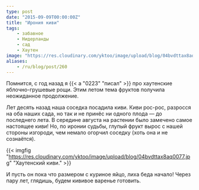 ```yaml
---
type: post
date: "2015-09-09T00:00:00Z"
title: "Ирония киви"
tags:
    - забавное
    - Нидерланды
    - сад
    - Хаутен
image: "https://res.cloudinary.com/yktoo/image/upload/blog/04bvdttax8aq0077.jpg"
aliases:
    - /ru/blog/post/260
---
```


Помнится, с год назад я {{< a "0223" "писал" >}} про хаутенские яблочно-грушевые рощи. Этим летом тема фруктов получила неожиданное продолжение.

Лет десять назад наша соседка посадила киви. Киви рос-рос, разросся на оба наших сада, но так и не принёс ни одного плода — до последнего лета. В середине августа на растении было замечено самое настоящее киви! Но, по иронии судьбы, глупый фрукт вырос с нашей стороны изгороди, чем немало огорчил соседку (хоть она и не сознаётся).

{{< imgfig "https://res.cloudinary.com/yktoo/image/upload/blog/04bvdttax8aq0077.jpg" "Хаутенский киви." >}}

<!--more-->

И пусть он пока что размером с куриное яйцо, лиха беда начало! Через пару лет, глядишь, будем кививое варенье готовить.
